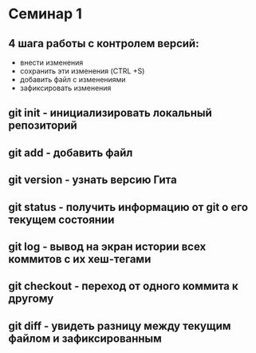 # Семинар 1
## 4 шага работы с контролем версий: 
* внести изменения
* сохранить эти изменения (CTRL +S)
* добавить файл с изменениями
* зафиксировать изменения
## git init - инициализировать локальный репозиторий 
## git add - добавить файл 
## git version - узнать версию Гита 
## git status - получить информацию от git о его текущем состоянии
## git log - вывод на экран истории всех коммитов с их хеш-тегами 
## git checkout - переход от одного коммита к другому 
## git diff - увидеть разницу между текущим файлом и зафиксированным 